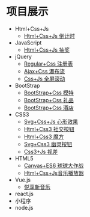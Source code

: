 # 项目展示

- Html+Css+Js 
  - [Html+Css+Js 倒计时](https://zwk05.github.io/count/)
- JavaScript
   - [Html+Css+Js 抽奖](https://zwk05.github.io/lotto/)
- jQuery
  - [Regular+Css 注册表](https://zwk05.github.io/regular/) 
  - [Ajax+Css 瀑布流](https://zwk05.github.io/falls/)
  - [Css+Js 全屏滚动](https://zwk05.github.io/screen/)
- BootStrap
  - [BootStrap+Css 模特](https://zwk05.github.io/TheHotel/) 
  - [BootStrap+Css 礼品](https://zwk05.github.io/present/)
  - [BootStrap+Css 酒店](https://zwk05.github.io/pub/)
- CSS3
  - [Svg+Css+Js 心形效果](https://zwk05.github.io/heart/)
  - [Html+Css3 社交按钮](https://zwk05.github.io/SocialButton/)
  - [Html+Css3 魔方](https://zwk05.github.io/cube/)
  - [Svg+Css3 幽灵按钮](https://zwk05.github.io/button/)
  - [Css3+Js 视差](https://zwk05.github.io/parallax/)
- HTML5
  - [Canvas+ES6 球球大作战](https://zwk05.github.io/boll/)
  - [Html+Css+Js音乐播放器](https://zwk05.github.io/music/)
- Vue.js
  - [悦享新音乐](https://zwk05.github.io/EnjoyMusic-VUE/)
- react.js
- 小程序
- node.js
